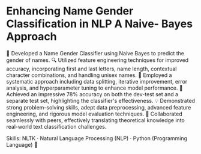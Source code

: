 # Enhancing Name Gender Classification in NLP A Naive- Bayes Approach

🌟 Developed a Name Gender Classifier using Naive Bayes to predict the gender of names.
🔍 Utilized feature engineering techniques for improved accuracy, incorporating first and last letters, name length, contextual character combinations, and handling unisex names.
🔧 Employed a systematic approach including data splitting, iterative improvement, error analysis, and hyperparameter tuning to enhance model performance.
🎯 Achieved an impressive 78% accuracy on both the dev-test set and a separate test set, highlighting the classifier's effectiveness.
💡 Demonstrated strong problem-solving skills, adept data preprocessing, advanced feature engineering, and rigorous model evaluation techniques.
🤝 Collaborated seamlessly with peers, effectively translating theoretical knowledge into real-world text classification challenges.

Skills: NLTK · Natural Language Processing (NLP) · Python (Programming Language) 🚀
